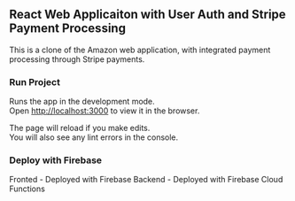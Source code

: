 ## React Web Applicaiton with User Auth and Stripe Payment Processing
This is a clone of the Amazon web application, with integrated payment processing through Stripe payments. 

### Run Project

Runs the app in the development mode.<br />
Open [http://localhost:3000](http://localhost:3000) to view it in the browser.

The page will reload if you make edits.<br />
You will also see any lint errors in the console.

### Deploy with Firebase

Fronted - Deployed with Firebase
Backend - Deployed with Firebase Cloud Functions
